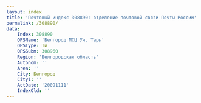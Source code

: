 ```yaml
---
layout: index
title: 'Почтовый индекс 308890: отделение почтовой связи Почты России'
permalink: /308890/
data:
    Index: 308890
    OPSName: 'Белгород МСЦ Уч. Тары'
    OPSType: Ти
    OPSSubm: 308960
    Region: 'Белгородская область'
    Autonom: ''
    Area: ''
    City: Белгород
    City1: ''
    ActDate: '20091111'
    IndexOld: ''
---
```

